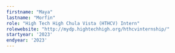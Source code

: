 ```yaml
---
firstname: "Maya"
lastname: "Morfin"
role: "High Tech High Chula Vista (HTHCV) Intern"
rolewebsite: "http://mydp.hightechhigh.org/hthcvinternship/"
startyear: '2023'
endyear: '2023'
---
```

